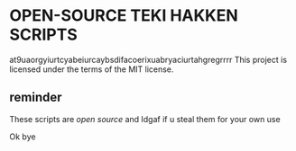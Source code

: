 # OPEN-SOURCE TEKI HAKKEN SCRIPTS
at9uaorgyiurtcyabeiurcaybsdifacoerixuabryaciurtahgregrrrr
This project is licensed under the terms of the MIT license.

## reminder
These scripts are *open source* and Idgaf if u steal them for your own use

Ok bye
